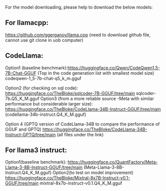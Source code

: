 For the model downloading, please help to download the below models: 

## For llamacpp:
https://github.com/ggerganov/llama.cpp (need to download github file, cannot use git clone in uob computer)

## CodeLlama:
Option1 (baseline benchmark):https://huggingface.co/Qwen/CodeQwen1.5-7B-Chat-GGUF (Top in the code generation list with smallest model size) codeqwen-1_5-7b-chat-q5_k_m.gguf

Option2 (for checking on sql code): https://huggingface.co/TheBloke/sqlcoder-7B-GGUF/tree/main sqlcoder-7b.Q5_K_M.gguf
Option3 (from a more reliable source -Meta with similar performance but considerable larger size): https://huggingface.co/TheBloke/CodeLlama-34B-Instruct-GGUF/tree/main (codellama-34b-instruct.Q4_K_M.gguf)

Option 4 (GPTQ version of CodeLlama-34B to compare the performance of GGUF and GPTQ) https://huggingface.co/TheBloke/CodeLlama-34B-Instruct-GPTQ/tree/main (all files under the link)


## For llama3 instruct:
Option1(baseline benchmark): https://huggingface.co/QuantFactory/Meta-Llama-3-8B-Instruct-GGUF/tree/main (Meta-Llama-3-8B-Instruct.Q4_K_M.gguf)
Option2(to test on model improvement) https://huggingface.co/TheBloke/Mixtral-8x7B-Instruct-v0.1-GGUF/tree/main mixtral-8x7b-instruct-v0.1.Q4_K_M.gguf
